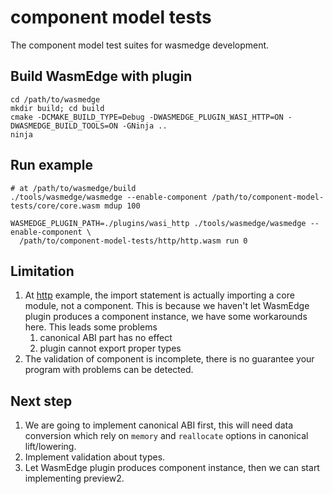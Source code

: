 # component model tests

The component model test suites for wasmedge development.

## Build WasmEdge with plugin

```shell
cd /path/to/wasmedge
mkdir build; cd build
cmake -DCMAKE_BUILD_TYPE=Debug -DWASMEDGE_PLUGIN_WASI_HTTP=ON -DWASMEDGE_BUILD_TOOLS=ON -GNinja ..
ninja
```

## Run example

```shell
# at /path/to/wasmedge/build
./tools/wasmedge/wasmedge --enable-component /path/to/component-model-tests/core/core.wasm mdup 100

WASMEDGE_PLUGIN_PATH=./plugins/wasi_http ./tools/wasmedge/wasmedge --enable-component \
  /path/to/component-model-tests/http/http.wasm run 0
```

## Limitation

1. At [http](http/) example, the import statement is actually importing a core module, not a component. This is because we haven't let WasmEdge plugin produces a component instance, we have some workarounds here. This leads some problems
    1. canonical ABI part has no effect
    2. plugin cannot export proper types
2. The validation of component is incomplete, there is no guarantee your program with problems can be detected.

## Next step

1. We are going to implement canonical ABI first, this will need data conversion which rely on `memory` and `reallocate` options in canonical lift/lowering.
2. Implement validation about types.
3. Let WasmEdge plugin produces component instance, then we can start implementing preview2.
